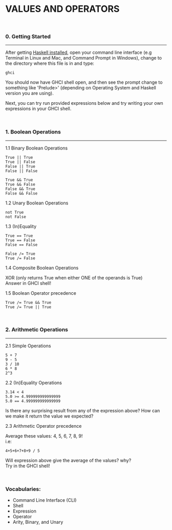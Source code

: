 # VALUES AND OPERATORS


&nbsp;
### 0. Getting Started
------------------------

After getting [Haskell installed](https://www.accesscanberra.act.gov.au/app/answers/detail/a_id/1804/~/working-with-vulnerable-people-%28wwvp%29-registration), open your command line interface (e.g Terminal in Linux and Mac, and Command Prompt in Windows), change to the directory where this file is in and type:
```
ghci
```

You should now have GHCI shell open, and then see the prompt change to something like 'Prelude>' (depending on Operating System and Haskell version you are using).

Next, you can try run provided expressions below and try writing your own expressions in your GHCI shell.

&nbsp;
### 1. Boolean Operations
------------------------

1.1 Binary Boolean Operations
```
True || True
True || False
False || True
False || False
```
```
True && True
True && False
False && True
False && False
```

1.2 Unary Boolean Operations
```
not True
not False
```

1.3 (In)Equality
```
True == True
True == False
False == False
```
```
False /= True
True /= False
```

1.4 Composite Boolean Operations  

XOR (only returns True when either ONE of the operands is True)  
Answer in GHCI shell!

1.5 Boolean Operator precedence
```
True /= True && True
True /= True || True
```

&nbsp;
### 2. Arithmetic Operations
------------------------

2.1 Simple Operations  
```
5 + 7
9 - 5
3 / 10
6 * 8
2^3
```

2.2 (In)Equality Operations  
```
3.14 < 4
5.0 >= 4.999999999999999
5.0 == 4.999999999999999
```
Is there any surprising result from any of the expression above?
How can we make it return the value we expected?

2.3 Arithmetic Operator precedence  

Average these values: 4, 5, 6, 7, 8, 9!  
i.e:  
```
4+5+6+7+8+9 / 5
```  
Will expression above give the average of the values? why?  
Try in the GHCI shell!

&nbsp;
### Vocabularies:
* Command Line Interface (CLI)
* Shell
* Expression
* Operator
* Arity, Binary, and Unary
